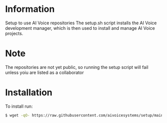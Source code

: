 # Information
Setup to use AI Voice repositories
The setup.sh script installs the AI Voice development manager, which is then used to install and manage AI Voice projects.

# Note
The repositories are not yet public, so running the setup script will fail unless yoiu are listed as a collaborator

# Installation
To install run:

```bash
$ wget -qO- https://raw.githubusercontent.com/aivoicesystems/setup/main/setup.sh | bash -
```
